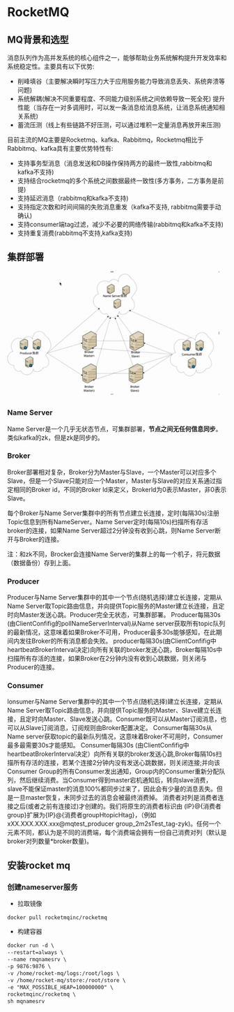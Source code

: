 # RocketMQ

## MQ背景和选型

消息队列作为高并发系统的核心组件之一，能够帮助业务系统解构提升开发效率和系统稳定性。主要具有以下优势:

* 削峰填谷（主要解决瞬时写压力大于应用服务能力导致消息丢失、系统奔溃等问题)
* 系统解耦(解决不同重要程度、不同能力级别系统之间依赖导致一死全死)
  提升性能（当存在一对多调用时，可以发一条消息给消息系统，让消息系统通知相关系统)
* 蓄流压测（线上有些链路不好压测，可以通过堆积一定量消息再放开来压测)

目前主流的MQ主要是Rocketmq、kafka、Rabbitmq，Rocketmq相比于Rabbitmq、kafka具有主要优势特性有:

* 支持事务型消息（消息发送和DB操作保持两方的最终一致性,rabbitmq和kafka不支持)
* 支持结合rocketmq的多个系统之间数据最终一致性(多方事务，二方事务是前提)
* 支持延迟消息（rabbitmq和kafka不支持)
* 支持指定次数和时间间隔的失败消息重发（kafka不支持, rabbitmq需要手动确认)
* 支持consumer端tag过滤，减少不必要的网络传输(rabbitmq和kafka不支持)
* 支持重复消费(rabbitmq不支持,kafka支持)

## 集群部署

![image-20211109173819998](rocketmq/image-20211109173819998.png)

### Name Server

Name Server是一个几乎无状态节点，可集群部署，**节点之间无任何信息同步**。类似kafka的zk，但是zk是同步的。

### Broker

Broker部署相对复杂，Broker分为Master与Slave，一个Master可以对应多个Slave，但是一个Slave只能对应一个Master，Master与Slave的对应关系通过指定相同的Broker id，不同的Broker ld来定义，Brokerld为0表示Master，非0表示Slave。

每个Broker与Name Server集群中的所有节点建立长连接，定时(每隔30s)注册Topic信息到所有NameServer。Name Server定时(每隔10s)扫描所有存活broker的连接，如果Name Server超过2分钟没有收到心跳，则Name Server断开与Broker的连接。

注：和zk不同，Brocker会连接Name Server的集群上的每一个机子，将元数据（数据备份）存到上面。

### Producer 

Producer与Name Server集群中的其中一个节点(随机选择)建立长连接，定期从Name Server取Topic路由信息，并向提供Topic服务的Master建立长连接，且定时向Master发送心跳。Producer完全无状态，可集群部署。
Producer每隔30s (由ClientConfifig的pollNameServerInterval)从Name server获取所有topic队列的最新情况，这意味着如果Broker不可用，Producer最多30s能够感知，在此期间内发往Broker的所有消息都会失败。
producer每隔30s(由ClientConfifig中heartbeatBrokerInterval决定)向所有关联的broker发送心跳，Broker每隔10s中扫描所有存活的连接，如果Broker在2分钟内没有收到心跳数据，则关闭与Producer的连接。

### Consumer

lonsumer与Name Server集群中的其中一个节点(随机选择)建立长连接，定期从Name Server取Topic路由信息，并向提供Topic服务的Master、Slave建立长连接，且定时向Master、Slave发送心跳。Consumer既可以从Master订阅消息，也可以从Slave订阅消息，订阅规则由Broker配置决定。
Consumer每隔30s从Name server获取topic的最新队列情况，这意味着Broker不可用时，Consumer最多最需要30s才能感知。
Consumer每隔30s (由ClientConfifig中heartbeatBrokerInterval决定）向所有关联的broker发送心跳,Broker每隔10s扫描所有存活的连接，若某个连接2分钟内没有发送心跳数据，则关闭连接;并向该Consumer Group的所有Consumer发出通知，Group内的Consumer重新分配队列，然后继续消费。当Consumer得到master宕机通知后，转向slave消费，slave不能保证master的消息100%都同步过来了，因此会有少量的消息丢失。但是一旦master恢复，未同步过去的消息会被最终消费掉。
消费者对列是消费者连接之后(或者之前有连接过)才创建的。我们将原生的消费者标识由 (IP}@{消费者group}扩展为{IP}@{消费者groupHtopicHtag}，（例如xXX.XXX.XXX.xxx@mqtest_producer
group_2m2sTest_tag-zyk)。任何一个元素不同，都认为是不同的消费端，每个消费端会拥有一份自己消费对列（默认是broker对列数量*broker数量)。



## 安装rocket mq

### 创建nameserver服务

* 拉取镜像

```shell
docker pull rocketmqinc/rocketmq
```

* 构建容器

```
docker run -d \
--restart=always \
--name rmqnamesrv \
-p 9876:9876 \
-v /home/rocket-mq/logs:/root/logs \
-v /home/rocket-mq/store:/root/store \
-e "MAX_POSSIBLE_HEAP=100000000" \
rocketmqinc/rocketmq \
sh mqnamesrv 
```

